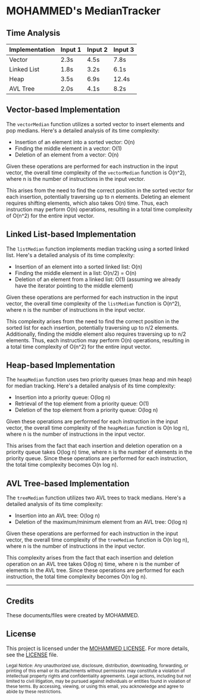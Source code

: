 # MOHAMMED's MedianTracker

## Time Analysis

| Implementation | Input 1 | Input 2 | Input 3 |
|----------------|---------|---------|---------|
| Vector         | 2.3s    | 4.5s    | 7.8s    |
| Linked List    | 1.8s    | 3.2s    | 6.1s    |
| Heap           | 3.5s    | 6.9s    | 12.4s   |
| AVL Tree       | 2.0s    | 4.1s    | 8.2s    |

## Vector-based Implementation

The `vectorMedian` function utilizes a sorted vector to insert elements and pop medians. Here's a detailed analysis of its time complexity:

- Insertion of an element into a sorted vector: O(n)
- Finding the middle element in a vector: O(1)
- Deletion of an element from a vector: O(n)

Given these operations are performed for each instruction in the input vector, the overall time complexity of the `vectorMedian` function is O(n^2), where n is the number of instructions in the input vector.

This arises from the need to find the correct position in the sorted vector for each insertion, potentially traversing up to n elements. Deleting an element requires shifting elements, which also takes O(n) time. Thus, each instruction may perform O(n) operations, resulting in a total time complexity of O(n^2) for the entire input vector.

## Linked List-based Implementation

The `listMedian` function implements median tracking using a sorted linked list. Here's a detailed analysis of its time complexity:

- Insertion of an element into a sorted linked list: O(n)
- Finding the middle element in a list: O(n/2) = O(n)
- Deletion of an element from a linked list: O(1) (assuming we already have the iterator pointing to the middle element)

Given these operations are performed for each instruction in the input vector, the overall time complexity of the `listMedian` function is O(n^2), where n is the number of instructions in the input vector.

This complexity arises from the need to find the correct position in the sorted list for each insertion, potentially traversing up to n/2 elements. Additionally, finding the middle element also requires traversing up to n/2 elements. Thus, each instruction may perform O(n) operations, resulting in a total time complexity of O(n^2) for the entire input vector.

## Heap-based Implementation

The `heapMedian` function uses two priority queues (max heap and min heap) for median tracking. Here's a detailed analysis of its time complexity:

- Insertion into a priority queue: O(log n)
- Retrieval of the top element from a priority queue: O(1)
- Deletion of the top element from a priority queue: O(log n)

Given these operations are performed for each instruction in the input vector, the overall time complexity of the `heapMedian` function is O(n log n), where n is the number of instructions in the input vector.

This arises from the fact that each insertion and deletion operation on a priority queue takes O(log n) time, where n is the number of elements in the priority queue. Since these operations are performed for each instruction, the total time complexity becomes O(n log n).

## AVL Tree-based Implementation

The `treeMedian` function utilizes two AVL trees to track medians. Here's a detailed analysis of its time complexity:

- Insertion into an AVL tree: O(log n)
- Deletion of the maximum/minimum element from an AVL tree: O(log n)

Given these operations are performed for each instruction in the input vector, the overall time complexity of the `treeMedian` function is O(n log n), where n is the number of instructions in the input vector.

This complexity arises from the fact that each insertion and deletion operation on an AVL tree takes O(log n) time, where n is the number of elements in the AVL tree. Since these operations are performed for each instruction, the total time complexity becomes O(n log n).

---
## Credits

These documents/files were created by MOHAMMED.

## License

This project is licensed under the [MOHAMMED LICENSE](https://github.com/tech-moh-logy/MOHAMMED-License/blob/main/README.md). For more details, see the [LICENSE](https://github.com/tech-moh-logy/MOHAMMED-License/blob/main/README.md) file.

<sub>Legal Notice: Any unauthorized use, disclosure, distribution, downloading, forwarding, or printing of this email or its attachments without permission may constitute a violation of intellectual property rights and confidentiality agreements. Legal actions, including but not limited to civil litigation, may be pursued against individuals or entities found in violation of these terms. By accessing, viewing, or using this email, you acknowledge and agree to abide by these restrictions.</sub>